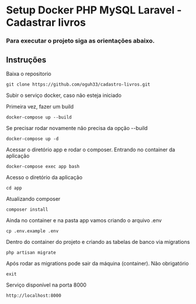 # Setup Docker PHP MySQL Laravel - Cadastrar livros
### Para executar o projeto siga as orientações abaixo.

## Instruções

Baixa o repositorio

```
git clone https://github.com/oguh33/cadastro-livros.git
```

Subir o serviço docker, caso não esteja iniciado

Primeira vez, fazer um build
```
docker-compose up --build 
```

Se precisar rodar novamente não precisa da opção --build
```
docker-compose up -d
```

Acessar o diretório app e rodar o composer.
Entrando no container da aplicação
```
docker-compose exec app bash
```
Acesso o diretório da aplicação
```
cd app
```
Atualizando composer
```
composer install 
```

Ainda no container e na pasta app vamos criando o arquivo .env
```
cp .env.example .env
```


Dentro do container do projeto e criando as tabelas de banco via migrations
```
php artisan migrate
```

Após rodar as migrations pode sair da máquina (container). Não obrigatório
```
exit
```

Serviço disponível na porta 8000

```
http://localhost:8000
```
